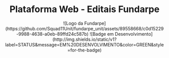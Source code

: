 <h1 align="center"> Plataforma Web - Editais Fundarpe </h1>

<p align="center">
![Logo da Fundarpe](https://github.com/Squad11Unit/fundarpe_unit/assets/89558668/c0d15229-9988-4638-a0eb-89ffd24c587b)
![Badge em Desenvolvimento](http://img.shields.io/static/v1?label=STATUS&message=EM%20DESENVOLVIMENTO&color=GREEN&style=for-the-badge)
</p>

